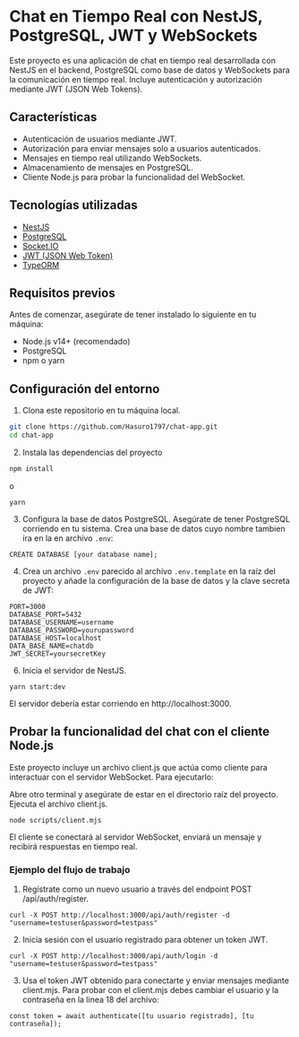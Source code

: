 # Chat en Tiempo Real con NestJS, PostgreSQL, JWT y WebSockets

Este proyecto es una aplicación de chat en tiempo real desarrollada con NestJS en el backend, PostgreSQL como base de datos y WebSockets para la comunicación en tiempo real. Incluye autenticación y autorización mediante JWT (JSON Web Tokens).

## Características

- Autenticación de usuarios mediante JWT.
- Autorización para enviar mensajes solo a usuarios autenticados.
- Mensajes en tiempo real utilizando WebSockets.
- Almacenamiento de mensajes en PostgreSQL.
- Cliente Node.js para probar la funcionalidad del WebSocket.

## Tecnologías utilizadas

- [NestJS](https://nestjs.com/)
- [PostgreSQL](https://www.postgresql.org/)
- [Socket.IO](https://socket.io/)
- [JWT (JSON Web Token)](https://jwt.io/)
- [TypeORM](https://typeorm.io/)

## Requisitos previos

Antes de comenzar, asegúrate de tener instalado lo siguiente en tu máquina:

- Node.js v14+ (recomendado)
- PostgreSQL
- npm o yarn

## Configuración del entorno

1. Clona este repositorio en tu máquina local.

```bash
git clone https://github.com/Hasuro1797/chat-app.git
cd chat-app
```

2. Instala las dependencias del proyecto

```bash
npm install
```

o

```
yarn
```

3. Configura la base de datos PostgreSQL. Asegúrate de tener PostgreSQL corriendo en tu sistema. Crea una base de datos cuyo nombre tambien ira en la en archivo `.env`:

```
CREATE DATABASE [your database name];
```

4. Crea un archivo `.env` parecido al archivo `.env.template` en la raíz del proyecto y añade la configuración de la base de datos y la clave secreta de JWT:

```
PORT=3000
DATABASE_PORT=5432
DATABASE_USERNAME=username
DATABASE_PASSWORD=yourupassword
DATABASE_HOST=localhost
DATA_BASE_NAME=chatdb
JWT_SECRET=yoursecretKey
```

6. Inicia el servidor de NestJS.

```
yarn start:dev
```

El servidor debería estar corriendo en http://localhost:3000.

## Probar la funcionalidad del chat con el cliente Node.js

Este proyecto incluye un archivo client.js que actúa como cliente para interactuar con el servidor WebSocket. Para ejecutarlo:

Abre otro terminal y asegúrate de estar en el directorio raíz del proyecto.
Ejecuta el archivo client.js.

```
node scripts/client.mjs
```

El cliente se conectará al servidor WebSocket, enviará un mensaje y recibirá respuestas en tiempo real.

### Ejemplo del flujo de trabajo

1. Regístrate como un nuevo usuario a través del endpoint POST /api/auth/register.

```
curl -X POST http://localhost:3000/api/auth/register -d "username=testuser&password=testpass"
```

2. Inicia sesión con el usuario registrado para obtener un token JWT.

```
curl -X POST http://localhost:3000/api/auth/login -d "username=testuser&password=testpass"
```

3. Usa el token JWT obtenido para conectarte y enviar mensajes mediante client.mjs.
   Para probar con el client.mjs debes cambiar el usuario y la contraseña en la linea 18 del archivo:

```
const token = await authenticate([tu usuario registrado], [tu contraseña]);
```

